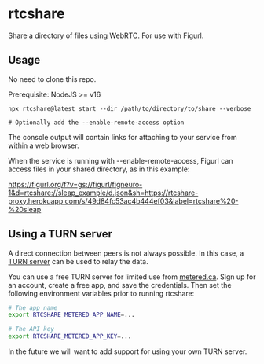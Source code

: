 # rtcshare

Share a directory of files using WebRTC. For use with Figurl.

## Usage

No need to clone this repo.

Prerequisite: NodeJS >= v16

```
npx rtcshare@latest start --dir /path/to/directory/to/share --verbose

# Optionally add the --enable-remote-access option
```

The console output will contain links for attaching to your service from within a web browser.

When the service is running with --enable-remote-access, Figurl can access files in your shared directory, as in this example:

https://figurl.org/f?v=gs://figurl/figneuro-1&d=rtcshare://sleap_example/d.json&sh=https://rtcshare-proxy.herokuapp.com/s/49d84fc53ac4b444ef03&label=rtcshare%20-%20sleap

## Using a TURN server

A direct connection between peers is not always possible. In this case, a [TURN server](https://webrtc.org/getting-started/turn-server) can be used to relay the data.

You can use a free TURN server for limited use from [metered.ca](https://metered.ca/). Sign up for an account, create a free app, and save the credentials. Then set the following environment variables prior to running rtcshare:

```bash
# The app name
export RTCSHARE_METERED_APP_NAME=...

# The API key
export RTCSHARE_METERED_APP_KEY=...
```

In the future we will want to add support for using your own TURN server.